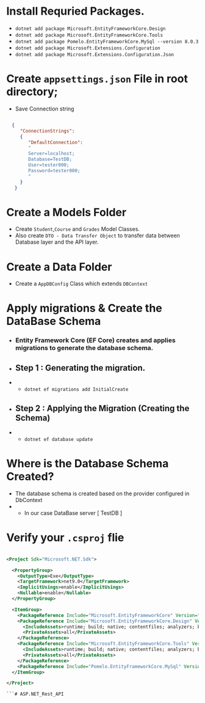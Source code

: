 ﻿# Install Requried Packages.

- `dotnet add package Microsoft.EntityFrameworkCore.Design` 
- `dotnet add package Microsoft.EntityFrameworkCore.Tools`
- `dotnet add package Pomelo.EntityFrameworkCore.MySql --version 8.0.3`
- `dotnet add package Microsoft.Extensions.Configuration`
- `dotnet add package Microsoft.Extensions.Configuration.Json`

# Create `appsettings.json` File in root directory;

- Save Connection string
``` json

  {
     "ConnectionStrings": 
     {
        "DefaultConnection": 
        "
        Server=localhost;
        Database=TestDB;
        User=tester000;
        Password=tester000;
        "
     }
   }

```

# Create a Models Folder

- Create `Student`,`Course` and  `Grades` Model Classes.
- Also create `DTO - Data Transfer Object` to transfer data between Database layer and the API layer.
# Create a Data Folder

- Create a `AppDBConfig` Class which extends `DBContext`

# Apply migrations & Create the DataBase Schema

- ### Entity Framework Core (EF Core) creates and applies migrations to generate the database schema.
- ## Step 1 : Generating the migration.
- - `dotnet ef migrations add InitialCreate`
- ## Step 2 : Applying the Migration (Creating the Schema)
-  - `dotnet ef database update`

# Where is the Database Schema Created?
- The database schema is created based on the provider configured in DbContext
- - In our case DataBase server [ TestDB ]

# Verify your `.csproj` flie

```xml

<Project Sdk="Microsoft.NET.Sdk">

  <PropertyGroup>
    <OutputType>Exe</OutputType>
    <TargetFramework>net9.0</TargetFramework>
    <ImplicitUsings>enable</ImplicitUsings>
    <Nullable>enable</Nullable>
  </PropertyGroup>

  <ItemGroup>
    <PackageReference Include="Microsoft.EntityFrameworkCore" Version="8.0.2" />
    <PackageReference Include="Microsoft.EntityFrameworkCore.Design" Version="8.0.0">
      <IncludeAssets>runtime; build; native; contentfiles; analyzers; buildtransitive</IncludeAssets>
      <PrivateAssets>all</PrivateAssets>
    </PackageReference>
    <PackageReference Include="Microsoft.EntityFrameworkCore.Tools" Version="8.0.0">
      <IncludeAssets>runtime; build; native; contentfiles; analyzers; buildtransitive</IncludeAssets>
      <PrivateAssets>all</PrivateAssets>
    </PackageReference>
    <PackageReference Include="Pomelo.EntityFrameworkCore.MySql" Version="8.0.2" />
  </ItemGroup>

</Project>

```#   A S P . N E T _ R e s t _ A P I  
 